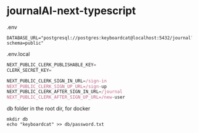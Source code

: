 # journalAI-next-typescript

.env

```
DATABASE_URL="postgresql://postgres:keyboardcat@localhost:5432/journal?schema=public"
```

.env.local

```javascript
NEXT_PUBLIC_CLERK_PUBLISHABLE_KEY=
CLERK_SECRET_KEY=

NEXT_PUBLIC_CLERK_SIGN_IN_URL=/sign-in
NEXT_PUBLIC_CLERK_SIGN_UP_URL=/sign-up
NEXT_PUBLIC_CLERK_AFTER_SIGN_IN_URL=/journal
NEXT_PUBLIC_CLERK_AFTER_SIGN_UP_URL=/new-user

```

db folder in the root dir, for docker

```
mkdir db
echo "keyboardcat" >> db/password.txt
```
